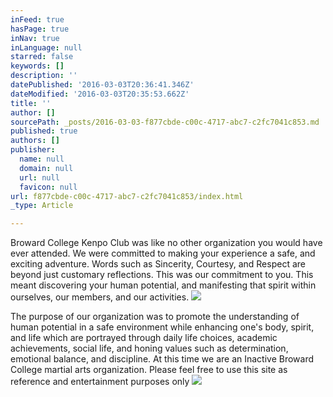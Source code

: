 ```yaml
---
inFeed: true
hasPage: true
inNav: true
inLanguage: null
starred: false
keywords: []
description: ''
datePublished: '2016-03-03T20:36:41.346Z'
dateModified: '2016-03-03T20:35:53.662Z'
title: ''
author: []
sourcePath: _posts/2016-03-03-f877cbde-c00c-4717-abc7-c2fc7041c853.md
published: true
authors: []
publisher:
  name: null
  domain: null
  url: null
  favicon: null
url: f877cbde-c00c-4717-abc7-c2fc7041c853/index.html
_type: Article

---
```

Broward College Kenpo Club was like no other organization you would have ever attended. We were committed to making your experience a safe, and exciting adventure. Words such as Sincerity, Courtesy, and Respect are beyond just customary reflections. This was our commitment to you. This meant discovering your human potential, and manifesting that spirit within ourselves, our members, and our activities.
![](https://s3-us-west-2.amazonaws.com/the-grid-img/p/90691f502fd336b45b3dc121caa971cc0ec94ffc.jpg)

The purpose of our organization was to promote the understanding of human potential in a safe environment while enhancing one's body, spirit, and life which are portrayed through daily life choices, academic achievements, social life, and honing values such as determination, emotional balance, and discipline. At this time we are an Inactive Broward College martial arts organization. Please feel free to use this site as reference and entertainment purposes only
![](https://s3-us-west-2.amazonaws.com/the-grid-img/p/9ef8408d6c8ef2f71dd55aee7fb4b11a6d2455ca.jpg)